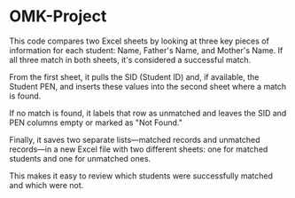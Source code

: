 
# OMK-Project

This code compares two Excel sheets by looking at three key pieces of information for each student: Name, Father's Name, and Mother's Name. If all three match in both sheets, it's considered a successful match.

From the first sheet, it pulls the SID (Student ID) and, if available, the Student PEN, and inserts these values into the second sheet where a match is found.

If no match is found, it labels that row as unmatched and leaves the SID and PEN columns empty or marked as "Not Found."

Finally, it saves two separate lists—matched records and unmatched records—in a new Excel file with two different sheets: one for matched students and one for unmatched ones.

This makes it easy to review which students were successfully matched and which were not.
